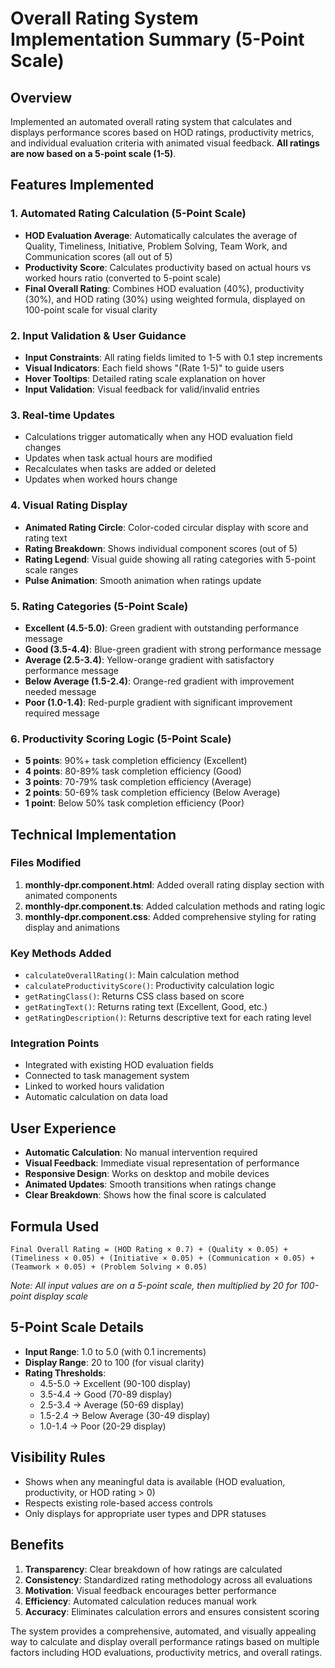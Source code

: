 # Overall Rating System Implementation Summary (5-Point Scale)

## Overview
Implemented an automated overall rating system that calculates and displays performance scores based on HOD ratings, productivity metrics, and individual evaluation criteria with animated visual feedback. **All ratings are now based on a 5-point scale (1-5)**.

## Features Implemented

### 1. Automated Rating Calculation (5-Point Scale)
- **HOD Evaluation Average**: Automatically calculates the average of Quality, Timeliness, Initiative, Problem Solving, Team Work, and Communication scores (all out of 5)
- **Productivity Score**: Calculates productivity based on actual hours vs worked hours ratio (converted to 5-point scale)
- **Final Overall Rating**: Combines HOD evaluation (40%), productivity (30%), and HOD rating (30%) using weighted formula, displayed on 100-point scale for visual clarity

### 2. Input Validation & User Guidance
- **Input Constraints**: All rating fields limited to 1-5 with 0.1 step increments
- **Visual Indicators**: Each field shows "(Rate 1-5)" to guide users
- **Hover Tooltips**: Detailed rating scale explanation on hover
- **Input Validation**: Visual feedback for valid/invalid entries

### 3. Real-time Updates
- Calculations trigger automatically when any HOD evaluation field changes
- Updates when task actual hours are modified
- Recalculates when tasks are added or deleted
- Updates when worked hours change

### 4. Visual Rating Display
- **Animated Rating Circle**: Color-coded circular display with score and rating text
- **Rating Breakdown**: Shows individual component scores (out of 5)
- **Rating Legend**: Visual guide showing all rating categories with 5-point scale ranges
- **Pulse Animation**: Smooth animation when ratings update

### 5. Rating Categories (5-Point Scale)
- **Excellent (4.5-5.0)**: Green gradient with outstanding performance message
- **Good (3.5-4.4)**: Blue-green gradient with strong performance message
- **Average (2.5-3.4)**: Yellow-orange gradient with satisfactory performance message
- **Below Average (1.5-2.4)**: Orange-red gradient with improvement needed message
- **Poor (1.0-1.4)**: Red-purple gradient with significant improvement required message

### 6. Productivity Scoring Logic (5-Point Scale)
- **5 points**: 90%+ task completion efficiency (Excellent)
- **4 points**: 80-89% task completion efficiency (Good)
- **3 points**: 70-79% task completion efficiency (Average)
- **2 points**: 50-69% task completion efficiency (Below Average)
- **1 point**: Below 50% task completion efficiency (Poor)

## Technical Implementation

### Files Modified
1. **monthly-dpr.component.html**: Added overall rating display section with animated components
2. **monthly-dpr.component.ts**: Added calculation methods and rating logic
3. **monthly-dpr.component.css**: Added comprehensive styling for rating display and animations

### Key Methods Added
- `calculateOverallRating()`: Main calculation method
- `calculateProductivityScore()`: Productivity calculation logic
- `getRatingClass()`: Returns CSS class based on score
- `getRatingText()`: Returns rating text (Excellent, Good, etc.)
- `getRatingDescription()`: Returns descriptive text for each rating level

### Integration Points
- Integrated with existing HOD evaluation fields
- Connected to task management system
- Linked to worked hours validation
- Automatic calculation on data load

## User Experience
- **Automatic Calculation**: No manual intervention required
- **Visual Feedback**: Immediate visual representation of performance
- **Responsive Design**: Works on desktop and mobile devices
- **Animated Updates**: Smooth transitions when ratings change
- **Clear Breakdown**: Shows how the final score is calculated

## Formula Used
```
Final Overall Rating = (HOD Rating × 0.7) + (Quality × 0.05) + (Timeliness × 0.05) + (Initiative × 0.05) + (Communication × 0.05) + (Teamwork × 0.05) + (Problem Solving × 0.05)
```
*Note: All input values are on a 5-point scale, then multiplied by 20 for 100-point display scale*

## 5-Point Scale Details
- **Input Range**: 1.0 to 5.0 (with 0.1 increments)
- **Display Range**: 20 to 100 (for visual clarity)
- **Rating Thresholds**:
  - 4.5-5.0 → Excellent (90-100 display)
  - 3.5-4.4 → Good (70-89 display)
  - 2.5-3.4 → Average (50-69 display)
  - 1.5-2.4 → Below Average (30-49 display)
  - 1.0-1.4 → Poor (20-29 display)

## Visibility Rules
- Shows when any meaningful data is available (HOD evaluation, productivity, or HOD rating > 0)
- Respects existing role-based access controls
- Only displays for appropriate user types and DPR statuses

## Benefits
1. **Transparency**: Clear breakdown of how ratings are calculated
2. **Consistency**: Standardized rating methodology across all evaluations
3. **Motivation**: Visual feedback encourages better performance
4. **Efficiency**: Automated calculation reduces manual work
5. **Accuracy**: Eliminates calculation errors and ensures consistent scoring

The system provides a comprehensive, automated, and visually appealing way to calculate and display overall performance ratings based on multiple factors including HOD evaluations, productivity metrics, and overall ratings.